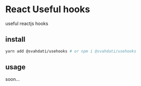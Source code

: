 # React Useful hooks

useful reactjs hooks

## install

```bash
yarn add @svahdati/usehooks # or npm i @svahdati/usehooks
```

## usage

soon...
